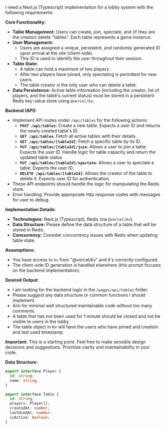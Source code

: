 I need a Next.js (Typescript) implementation for a lobby system with the following requirements:

**Core Functionality:**

*   **Table Management:** Users can create, join, spectate, and (if they are the creator) delete "tables". Each table represents a game instance.
*   **User Management:**
    *   Users are assigned a unique, persistent, and randomly generated ID upon arrival at the site (client-side).
    *   This ID is used to identify the user throughout their session.
*   **Table State:**
    *   A table can hold a maximum of two players.
    *   After two players have joined, only spectating is permitted for new users.
    *   The table creator is the only user who can delete a table.
*   **Data Persistence:** Active table information (including the creator, list of players, and the table's current status) must be stored in a persistent Redis key-value store using `@vercel/kv`.

**Backend (API):**

*   Implement API routes under `/api/tables` for the following actions:
    *   **`POST /api/tables`**: Create a new table.  Expects a user ID and returns the newly created table's ID.
    *   **`GET /api/tables`**: Fetch all active tables with their details.
    *   **`GET /api/tables/[tableId]`**: Fetch a specific table by its ID.
    *   **`PUT /api/tables/[tableId]/join`**: Allows a user to join a table.  Expects the user ID. Handle logic for table capacity and return the updated table status
    *   **`PUT /api/tables/[tableId]/spectate`**: Allows a user to spectate a table.  Expects the user ID.
    *   **`DELETE /api/tables/[tableId]`**: Allows the creator of the table to delete it. Expects user ID for authentication.
*   These API endpoints should handle the logic for manipulating the Redis store.
*  Error handling: Provide appropriate http response codes with messages for user to debug.

**Implementation Details:**

*   **Technologies:** Next.js (Typescript), Redis (via `@vercel/kv`).
*   **Data Structure:** Please define the data structure of a table that will be stored in Redis.
*   **Concurrency:** Consider concurrency issues with Redis when updating table state.

**Assumptions:**

*   You have access to `kv` from "@vercel/kv" and it's correctly configured.
*   The client-side ID generation is handled elsewhere (this prompt focuses on the backend implementation).

**Desired Output:**

*  I am looking for the backend logic in the `/pages/api/tables` folder.
*  Please suggest any data structure or common functions I should implement.
*  Aim for minimal well structured maintainable code without too many comments.
*  A table that has not been used for 1 minute should be closed and not be visible to users in the lobby
*  The table object in kv will have the users who have joined and creation and last used timestamp

**Important:** This is a starting point. Feel free to make sensible design decisions and suggestions. Prioritize clarity and maintainability in your code.

**Data Structure:**

```typescript
export interface Player {
  id: string;
  name: string;
}

export interface Table {
  id: string;
  players: Player[];
  createdAt: number;
  lastUsedAt: number;
  isActive: boolean;
}
```